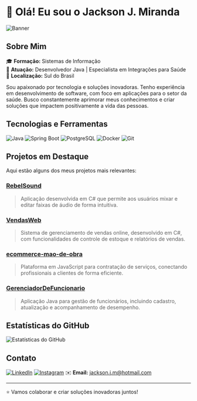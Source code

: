 # 👋 Olá! Eu sou o Jackson J. Miranda

![Banner](https://images.unsplash.com/photo-1582719298866-977ee81c87d7?q=80&w=1170&auto=format&fit=crop&ixlib=rb-4.0.3&ixid=M3wxMjA3fDB8MHxwaG90by1wYWdlfHx8fGVufDB8fHx8fA%3D%3D)

## Sobre Mim

🎓 **Formação:** Sistemas de Informação  
💼 **Atuação:** Desenvolvedor Java | Especialista em Integrações para Saúde  
📍 **Localização:** Sul do Brasil

Sou apaixonado por tecnologia e soluções inovadoras. Tenho experiência em desenvolvimento de software, com foco em aplicações para o setor da saúde. Busco constantemente aprimorar meus conhecimentos e criar soluções que impactem positivamente a vida das pessoas.

## Tecnologias e Ferramentas

![Java](https://img.shields.io/badge/Java-ED8B00?style=for-the-badge&logo=java&logoColor=white)
![Spring Boot](https://img.shields.io/badge/Spring_Boot-6DB33F?style=for-the-badge&logo=spring&logoColor=white)
![PostgreSQL](https://img.shields.io/badge/PostgreSQL-316192?style=for-the-badge&logo=postgresql&logoColor=white)
![Docker](https://img.shields.io/badge/Docker-2496ED?style=for-the-badge&logo=docker&logoColor=white)
![Git](https://img.shields.io/badge/Git-F05032?style=for-the-badge&logo=git&logoColor=white)

## Projetos em Destaque

Aqui estão alguns dos meus projetos mais relevantes:

### [RebelSound](https://github.com/JacksonMiranda/RebelSound)

> Aplicação desenvolvida em C# que permite aos usuários mixar e editar faixas de áudio de forma intuitiva.

### [VendasWeb](https://github.com/JacksonMiranda/VendasWeb)

> Sistema de gerenciamento de vendas online, desenvolvido em C#, com funcionalidades de controle de estoque e relatórios de vendas.

### [ecommerce-mao-de-obra](https://github.com/JacksonMiranda/ecommerce-mao-de-obra)

> Plataforma em JavaScript para contratação de serviços, conectando profissionais a clientes de forma eficiente.

### [GerenciadorDeFuncionario](https://github.com/JacksonMiranda/GerenciadorDeFuncionario)

> Aplicação Java para gestão de funcionários, incluindo cadastro, atualização e acompanhamento de desempenho.

## Estatísticas do GitHub

![Estatísticas do GitHub](https://github-readme-stats.vercel.app/api?username=JacksonMiranda&show_icons=true&theme=radical)

## Contato

[![LinkedIn](https://img.shields.io/badge/LinkedIn-blue?style=flat-square&logo=linkedin)](https://www.linkedin.com/in/jacksonmiranda/)
[![Instagram](https://img.shields.io/badge/Instagram-E4405F?style=flat-square&logo=instagram&logoColor=white)](https://www.instagram.com/jackson_miranda/)
✉️ **Email:** jackson.j.m@hotmail.com

---

⭐ Vamos colaborar e criar soluções inovadoras juntos!
